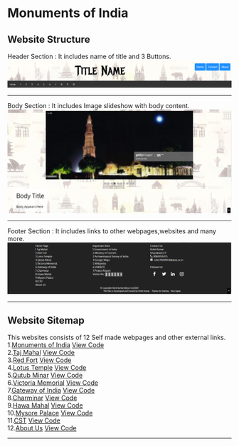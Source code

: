 # Monuments of India
## Website Structure
Header Section : It includes name of title and 3 Buttons.
<img src = 'readme-materials/header.png'>
************************************************************
Body Section : It includes Image slideshow with body content.
<img src = 'readme-materials/body.png'>
***********************************************************
Footer Section : It includes links to other webpages,websites and many more.
<img src = 'readme-materials/footer.png'>
************************************************************
## Website Sitemap
This websites consists of 12 Self made webpages and other external links.\
1.[Monuments of India](https://rk2962002.github.io/monuments/monuments.html)      [View Code](monuments.html)\
2.[Taj Mahal](https://rk2962002.github.io/monuments/tajmahal.html)      [View Code](tajmahal.html)\
3.[Red Fort](https://rk2962002.github.io/monuments/redfort.html)      [View Code](redfort.html)\
4.[Lotus Temple](https://rk2962002.github.io/monuments/lotustemple.html)      [View Code](lotustemple.html)\
5.[Qutub Minar](https://rk2962002.github.io/monuments/qutubminar.html)      [View Code](qutubminar.html)\
6.[Victoria Memorial](https://rk2962002.github.io/monuments/victoriamemorial.html)      [View Code](victoriamemorial.html)\
7.[Gateway of India](https://rk2962002.github.io/monuments/gatewayofindia.html)      [View Code](gatewayofindia.html)\
8.[Charminar](https://rk2962002.github.io/monuments/charminar.html)       [View Code](charminar.html)\
9.[Hawa Mahal](https://rk2962002.github.io/monuments/hawamahal.html)      [View Code](hawamahal.html)\
10.[Mysore Palace](https://rk2962002.github.io/monuments/mysorepalace.html)      [View Code](mysorepalace.html)\
11.[CST](https://rk2962002.github.io/monuments/cst.html)      [View Code](cst.html)\
12.[About Us](https://rk2962002.github.io/monuments/about.html)      [View Code](about.html)
************************************************************